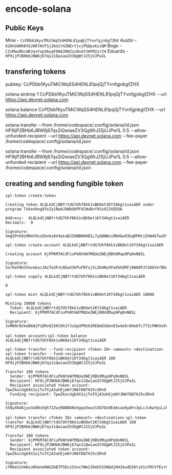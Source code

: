 # encode-solana

## Public Keys
Mine - `CcPDbb1KyuTMiCWqSS4HENL81pqQjTYvnfgjnbgfZHX`
Austin - `626hG9Hh8YGJ6R7AtFSj2bdiY4ZNErYjvjPGDpvKzzQM`
Bogo - `CZvMwuRbcmRJasFxpXAyqFDN42RHZzu8smfJHFM2zrCH`
Eduardo - `HF9ijP2BHb6JBW6j67qs2iQwiaeZV3QgWtJ25jUJPw1L`

## transfering tokens
pubkey: CcPDbb1KyuTMiCWqSS4HENL81pqQjTYvnfgjnbgfZHX

solana airdrop 1 CcPDbb1KyuTMiCWqSS4HENL81pqQjTYvnfgjnbgfZHX  --url https://api.devnet.solana.com

solana balance CcPDbb1KyuTMiCWqSS4HENL81pqQjTYvnfgjnbgfZHX --url https://api.devnet.solana.com

solana transfer --from /home/codespace/.config/solana/id.json HF9ijP2BHb6JBW6j67qs2iQwiaeZV3QgWtJ25jUJPw1L 0.5 --allow-unfunded-recipient --url https://api.devnet.solana.com --fee-payer /home/codespace/.config/solana/id.json

solana transfer --from /home/codespace/.config/solana/id.json HF9ijP2BHb6JBW6j67qs2iQwiaeZV3QgWtJ25jUJPw1L 0.5 --allow-unfunded-recipient --url https://api.devnet.solana.com --fee-payer /home/codespace/.config/solana/id.json

## creating and sending fungible token
`spl-token create-token`
```
Creating token 4LQLkdCjNBfrtdG7Uhf8kk1vBK8et1KY34bgt1vaiAER under program TokenkegQfeZyiNwAJbNbGKPFXCWuBvf9Ss623VQ5DA

Address:  4LQLkdCjNBfrtdG7Uhf8kk1vBK8et1KY34bgt1vaiAER
Decimals:  9

Signature: 5mg5Pnh8zHR4t9soZkoUzAV4qtaBJZHNBW94B1L7yQ8NWziRN4Gw93kqRPNtiEXW4kTwiKYe1QiKdX9SWJsqjhuN
```

`spl-token create-account 4LQLkdCjNBfrtdG7Uhf8kk1vBK8et1KY34bgt1vaiAER`
```
Creating account 6jPPKM7ACdFiuPkNtkW7MQUeZWEjRBVdMup9Pq9nN8SL

Signature: 5orReFWU3YwvebacJAzTe3FnLN5wX3kPuFBfxjXi3b4NuXFwV6XdRFj8WA8PJC58bVef8KuKHVF4AVDEVoxhjVvj
```

`spl-token supply 4LQLkdCjNBfrtdG7Uhf8kk1vBK8et1KY34bgt1vaiAER`
```
0
```

`spl-token mint 4LQLkdCjNBfrtdG7Uhf8kk1vBK8et1KY34bgt1vaiAER 10000`
```
Minting 10000 tokens
  Token: 4LQLkdCjNBfrtdG7Uhf8kk1vBK8et1KY34bgt1vaiAER
  Recipient: 6jPPKM7ACdFiuPkNtkW7MQUeZWEjRBVdMup9Pq9nN8SL

Signature: 3vMKNrNJkeBkWjPiEMv825KCHh1fJuSpUPMzH1RE8mEdden83w4o8rAHebTc772cPWKVo9rVVTgCavWebHkhoRqy
```

`spl-token accounts`
`spl-token balance 4LQLkdCjNBfrtdG7Uhf8kk1vBK8et1KY34bgt1vaiAER`

`spl-token transfer --fund-recipient <Token ID> <amount> <destination>`
`spl-token transfer --fund-recipient 4LQLkdCjNBfrtdG7Uhf8kk1vBK8et1KY34bgt1vaiAER 100 HF9ijP2BHb6JBW6j67qs2iQwiaeZV3QgWtJ25jUJPw1L`
```
Transfer 100 tokens
  Sender: 6jPPKM7ACdFiuPkNtkW7MQUeZWEjRBVdMup9Pq9nN8SL
  Recipient: HF9ijP2BHb6JBW6j67qs2iQwiaeZV3QgWtJ25jUJPw1L
  Recipient associated token account: 7pwZkocUgbXX1ojTuTXjA3ahEjm6YJN6f6B7HJ5v3Rn9
  Funding recipient: 7pwZkocUgbXX1ojTuTXjA3ahEjm6YJN6f6B7HJ5v3Rn9

Signature: 558yX646jyo3o8BcEqh722wjRAN8bNxkgqzUows53Q7Qn8Ea6suo8yAFv3pLcJvKwYpiLiPCHWJPMVHKGJbh21ni
```

`spl-token transfer <Token ID> <amount> <destination>`
`spl-token transfer 4LQLkdCjNBfrtdG7Uhf8kk1vBK8et1KY34bgt1vaiAER 100 HF9ijP2BHb6JBW6j67qs2iQwiaeZV3QgWtJ25jUJPw1L`
```
Transfer 100 tokens
  Sender: 6jPPKM7ACdFiuPkNtkW7MQUeZWEjRBVdMup9Pq9nN8SL
  Recipient: HF9ijP2BHb6JBW6j67qs2iQwiaeZV3QgWtJ25jUJPw1L
  Recipient associated token account: 7pwZkocUgbXX1ojTuTXjA3ahEjm6YJN6f6B7HJ5v3Rn9

Signature: cfH6eSzVmKzuNSmneKWGZbB7F5ExzSVns7Wm2JDeb5SSNQdjHH34udE56tiU1cFRCVfEsrKgiACjYRkB6pBw7Lt
```
